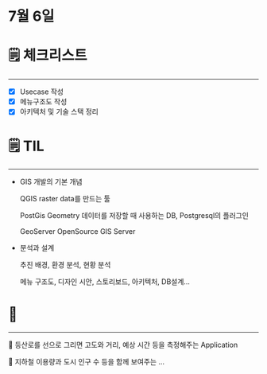 # 7월 6일

# 🗒️ 체크리스트

---

- [x]  Usecase 작성
- [x]  메뉴구조도 작성
- [x]  아키텍처 및 기술 스택 정리

# 🗒️ TIL

---

- GIS 개발의 기본 개념

    QGIS  raster data를 만드는 툴

    PostGis  Geometry 데이터를 저장할 때 사용하는 DB, Postgresql의 플러그인

    GeoServer  OpenSource GIS Server

- 분석과 설계

    추진 배경, 환경 분석, 현황 분석

    메뉴 구조도, 디자인 시안, 스토리보드, 아키텍처, DB설계...

# 💭

---

🤨 등산로를 선으로 그리면 고도와 거리, 예상 시간 등을 측정해주는 Application

🤨 지하철 이용량과 도시 인구 수 등을 함께 보여주는 ...